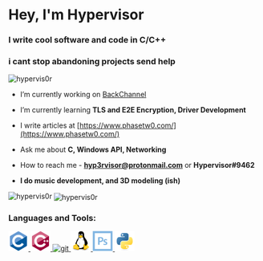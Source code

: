 <h1>Hey, I'm Hypervisor</h1>
<h3>I write cool software and code in C/C++</h3>

<h3>i cant stop abandoning projects send help</h3>

<p align="left"> <img src="https://komarev.com/ghpvc/?username=hypervis0r&label=Profile%20views&color=ff4d00&style=flat" alt="hypervis0r" /> </p>

- I’m currently working on [BackChannel](https://github.com/BackChannel-Chat-Client/BackChannel-Server)

- I’m currently learning **TLS and E2E Encryption, Driver Development**

- I write articles at [https://www.phasetw0.com/](https://www.phasetw0.com/)

- Ask me about **C, Windows API, Networking**

- How to reach me - **hyp3rvisor@protonmail.com** or **Hypervisor#9462**

- **I do music development, and 3D modeling (ish)**

<p><img align="left" src="https://github-readme-stats.vercel.app/api/top-langs?username=hypervis0r&show_icons=true&theme=tokyonight&locale=en&layout=compact" alt="hypervis0r" /></p>

<p>&nbsp;<img align="center" src="https://github-readme-stats.vercel.app/api?username=hypervis0r&show_icons=true&theme=tokyonight&locale=en" alt="hypervis0r" /></p>

<h3 align="left">Languages and Tools:</h3>
<p align="left"> <a href="https://www.cprogramming.com/" target="_blank"> <img src="https://raw.githubusercontent.com/devicons/devicon/master/icons/c/c-original.svg" alt="c" width="40" height="40"/> </a> <a href="https://www.w3schools.com/cpp/" target="_blank"> <img src="https://raw.githubusercontent.com/devicons/devicon/master/icons/cplusplus/cplusplus-original.svg" alt="cplusplus" width="40" height="40"/> </a> <a href="https://git-scm.com/" target="_blank"> <img src="https://www.vectorlogo.zone/logos/git-scm/git-scm-icon.svg" alt="git" width="40" height="40"/> </a> <a href="https://www.linux.org/" target="_blank"> <img src="https://raw.githubusercontent.com/devicons/devicon/master/icons/linux/linux-original.svg" alt="linux" width="40" height="40"/> </a> <a href="https://www.photoshop.com/en" target="_blank"> <img src="https://raw.githubusercontent.com/devicons/devicon/master/icons/photoshop/photoshop-line.svg" alt="photoshop" width="40" height="40"/> </a> <a href="https://www.python.org" target="_blank"> <img src="https://raw.githubusercontent.com/devicons/devicon/master/icons/python/python-original.svg" alt="python" width="40" height="40"/> </a> </p>
